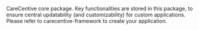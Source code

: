 CareCentive core package. Key functionalities are stored in this package, to ensure central updatability (and customizability) for custom applications. Please refer to carecentive-framework to create your application.